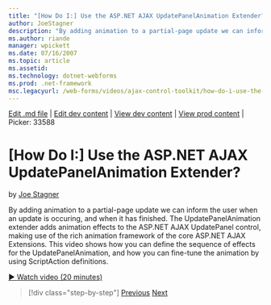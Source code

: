 ```yaml
---
title: "[How Do I:] Use the ASP.NET AJAX UpdatePanelAnimation Extender? | Microsoft Docs"
author: JoeStagner
description: "By adding animation to a partial-page update we can inform the user when an update is occuring, and when it has finished. The UpdatePanelAnimation extender a..."
ms.author: riande
manager: wpickett
ms.date: 07/16/2007
ms.topic: article
ms.assetid: 
ms.technology: dotnet-webforms
ms.prod: .net-framework
msc.legacyurl: /web-forms/videos/ajax-control-toolkit/how-do-i-use-the-aspnet-ajax-updatepanelanimation-extender
---
```

[Edit .md file](C:\Projects\msc\dev\Msc.Www\Web.ASP\App_Data\github\web-forms\videos\ajax-control-toolkit\how-do-i-use-the-aspnet-ajax-updatepanelanimation-extender.md) | [Edit dev content](http://www.aspdev.net/umbraco#/content/content/edit/26565) | [View dev content](http://docs.aspdev.net/tutorials/web-forms/videos/ajax-control-toolkit/how-do-i-use-the-aspnet-ajax-updatepanelanimation-extender.html) | [View prod content](http://www.asp.net/web-forms/videos/ajax-control-toolkit/how-do-i-use-the-aspnet-ajax-updatepanelanimation-extender) | Picker: 33588

[How Do I:] Use the ASP.NET AJAX UpdatePanelAnimation Extender?
====================
by [Joe Stagner](https://github.com/JoeStagner)

By adding animation to a partial-page update we can inform the user when an update is occuring, and when it has finished. The UpdatePanelAnimation extender adds animation effects to the ASP.NET AJAX UpdatePanel control, making use of the rich animation framework of the core ASP.NET AJAX Extensions. This video shows how you can define the sequence of effects for the UpdatePanelAnimation, and how you can fine-tune the animation by using ScriptAction definitions.

[&#9654; Watch video (20 minutes)](https://channel9.msdn.com/Blogs/ASP-NET-Site-Videos/how-do-i-use-the-aspnet-ajax-updatepanelanimation-extender)

>[!div class="step-by-step"] [Previous](how-do-i-use-the-aspnet-ajax-slideshow-extender.md) [Next](how-do-i-the-ajax-toolkit-reorder-control.md)